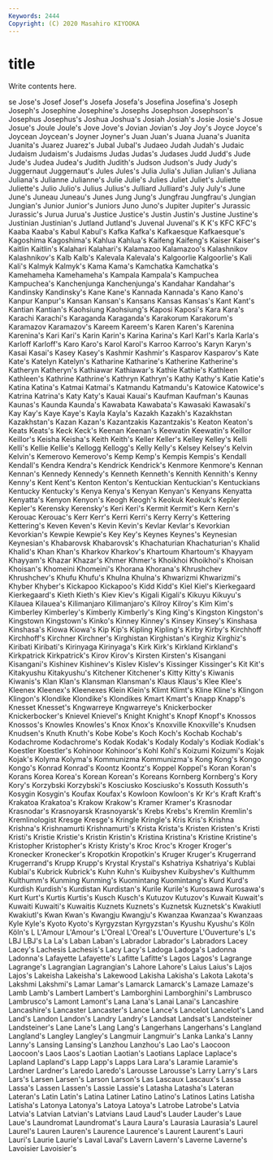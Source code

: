 ```yaml
---
Keywords: 2444
Copyright: (C) 2020 Masahiro KIYOOKA
---
```


# title

Write contents here.

se Jose's Josef Josef's Josefa Josefa's Josefina Josefina's Joseph
Joseph's Josephine Josephine's Josephs Josephson Josephson's Josephus Josephus's Joshua Joshua's
Josiah Josiah's Josie Josie's Josue Josue's Joule Joule's Jove Jove's
Jovian Jovian's Joy Joy's Joyce Joyce's Joycean Joycean's Joyner Joyner's
Juan Juan's Juana Juana's Juanita Juanita's Juarez Juarez's Jubal Jubal's
Judaeo Judah Judah's Judaic Judaism Judaism's Judaisms Judas Judas's Judases
Judd Judd's Jude Jude's Judea Judea's Judith Judith's Judson Judson's
Judy Judy's Juggernaut Juggernaut's Jules Jules's Julia Julia's Julian Julian's
Juliana Juliana's Julianne Julianne's Julie Julie's Julies Juliet Juliet's Juliette
Juliette's Julio Julio's Julius Julius's Julliard Julliard's July July's June
June's Juneau Juneau's Junes Jung Jung's Jungfrau Jungfrau's Jungian Jungian's
Junior Junior's Juniors Juno Juno's Jupiter Jupiter's Jurassic Jurassic's Jurua
Jurua's Justice Justice's Justin Justin's Justine Justine's Justinian Justinian's Jutland
Jutland's Juvenal Juvenal's K K's KFC KFC's Kaaba Kaaba's Kabul
Kabul's Kafka Kafka's Kafkaesque Kafkaesque's Kagoshima Kagoshima's Kahlua Kahlua's Kaifeng
Kaifeng's Kaiser Kaiser's Kaitlin Kaitlin's Kalahari Kalahari's Kalamazoo Kalamazoo's Kalashnikov
Kalashnikov's Kalb Kalb's Kalevala Kalevala's Kalgoorlie Kalgoorlie's Kali Kali's Kalmyk
Kalmyk's Kama Kama's Kamchatka Kamchatka's Kamehameha Kamehameha's Kampala Kampala's Kampuchea
Kampuchea's Kanchenjunga Kanchenjunga's Kandahar Kandahar's Kandinsky Kandinsky's Kane Kane's Kannada
Kannada's Kano Kano's Kanpur Kanpur's Kansan Kansan's Kansans Kansas Kansas's
Kant Kant's Kantian Kantian's Kaohsiung Kaohsiung's Kaposi Kaposi's Kara Kara's
Karachi Karachi's Karaganda Karaganda's Karakorum Karakorum's Karamazov Karamazov's Kareem Kareem's
Karen Karen's Karenina Karenina's Kari Kari's Karin Karin's Karina Karina's
Karl Karl's Karla Karla's Karloff Karloff's Karo Karo's Karol Karol's
Karroo Karroo's Karyn Karyn's Kasai Kasai's Kasey Kasey's Kashmir Kashmir's
Kasparov Kasparov's Kate Kate's Katelyn Katelyn's Katharine Katharine's Katherine Katherine's
Katheryn Katheryn's Kathiawar Kathiawar's Kathie Kathie's Kathleen Kathleen's Kathrine Kathrine's
Kathryn Kathryn's Kathy Kathy's Katie Katie's Katina Katina's Katmai Katmai's
Katmandu Katmandu's Katowice Katowice's Katrina Katrina's Katy Katy's Kauai Kauai's
Kaufman Kaufman's Kaunas Kaunas's Kaunda Kaunda's Kawabata Kawabata's Kawasaki Kawasaki's
Kay Kay's Kaye Kaye's Kayla Kayla's Kazakh Kazakh's Kazakhstan Kazakhstan's
Kazan Kazan's Kazantzakis Kazantzakis's Keaton Keaton's Keats Keats's Keck Keck's
Keenan Keenan's Keewatin Keewatin's Keillor Keillor's Keisha Keisha's Keith Keith's
Keller Keller's Kelley Kelley's Kelli Kelli's Kellie Kellie's Kellogg Kellogg's
Kelly Kelly's Kelsey Kelsey's Kelvin Kelvin's Kemerovo Kemerovo's Kemp Kemp's
Kempis Kempis's Kendall Kendall's Kendra Kendra's Kendrick Kendrick's Kenmore Kenmore's
Kennan Kennan's Kennedy Kennedy's Kenneth Kenneth's Kennith Kennith's Kenny Kenny's
Kent Kent's Kenton Kenton's Kentuckian Kentuckian's Kentuckians Kentucky Kentucky's Kenya
Kenya's Kenyan Kenyan's Kenyans Kenyatta Kenyatta's Kenyon Kenyon's Keogh Keogh's
Keokuk Keokuk's Kepler Kepler's Kerensky Kerensky's Keri Keri's Kermit Kermit's
Kern Kern's Kerouac Kerouac's Kerr Kerr's Kerri Kerri's Kerry Kerry's
Kettering Kettering's Keven Keven's Kevin Kevin's Kevlar Kevlar's Kevorkian Kevorkian's
Kewpie Kewpie's Key Key's Keynes Keynes's Keynesian Keynesian's Khabarovsk Khabarovsk's
Khachaturian Khachaturian's Khalid Khalid's Khan Khan's Kharkov Kharkov's Khartoum Khartoum's
Khayyam Khayyam's Khazar Khazar's Khmer Khmer's Khoikhoi Khoikhoi's Khoisan Khoisan's
Khomeini Khomeini's Khorana Khorana's Khrushchev Khrushchev's Khufu Khufu's Khulna Khulna's
Khwarizmi Khwarizmi's Khyber Khyber's Kickapoo Kickapoo's Kidd Kidd's Kiel Kiel's
Kierkegaard Kierkegaard's Kieth Kieth's Kiev Kiev's Kigali Kigali's Kikuyu Kikuyu's
Kilauea Kilauea's Kilimanjaro Kilimanjaro's Kilroy Kilroy's Kim Kim's Kimberley Kimberley's
Kimberly Kimberly's King King's Kingston Kingston's Kingstown Kingstown's Kinko's Kinney
Kinney's Kinsey Kinsey's Kinshasa Kinshasa's Kiowa Kiowa's Kip Kip's Kipling
Kipling's Kirby Kirby's Kirchhoff Kirchhoff's Kirchner Kirchner's Kirghistan Kirghistan's Kirghiz
Kirghiz's Kiribati Kiribati's Kirinyaga Kirinyaga's Kirk Kirk's Kirkland Kirkland's Kirkpatrick
Kirkpatrick's Kirov Kirov's Kirsten Kirsten's Kisangani Kisangani's Kishinev Kishinev's Kislev
Kislev's Kissinger Kissinger's Kit Kit's Kitakyushu Kitakyushu's Kitchener Kitchener's Kitty
Kitty's Kiwanis Kiwanis's Klan Klan's Klansman Klansman's Klaus Klaus's Klee
Klee's Kleenex Kleenex's Kleenexes Klein Klein's Klimt Klimt's Kline Kline's
Klingon Klingon's Klondike Klondike's Klondikes Kmart Kmart's Knapp Knapp's Knesset
Knesset's Kngwarreye Kngwarreye's Knickerbocker Knickerbocker's Knievel Knievel's Knight Knight's Knopf
Knopf's Knossos Knossos's Knowles Knowles's Knox Knox's Knoxville Knoxville's Knudsen
Knudsen's Knuth Knuth's Kobe Kobe's Koch Koch's Kochab Kochab's Kodachrome
Kodachrome's Kodak Kodak's Kodaly Kodaly's Kodiak Kodiak's Koestler Koestler's Kohinoor
Kohinoor's Kohl Kohl's Koizumi Koizumi's Kojak Kojak's Kolyma Kolyma's Kommunizma
Kommunizma's Kong Kong's Kongo Kongo's Konrad Konrad's Koontz Koontz's Koppel
Koppel's Koran Koran's Korans Korea Korea's Korean Korean's Koreans Kornberg
Kornberg's Kory Kory's Korzybski Korzybski's Kosciusko Kosciusko's Kossuth Kossuth's Kosygin
Kosygin's Koufax Koufax's Kowloon Kowloon's Kr Kr's Kraft Kraft's Krakatoa
Krakatoa's Krakow Krakow's Kramer Kramer's Krasnodar Krasnodar's Krasnoyarsk Krasnoyarsk's Krebs
Krebs's Kremlin Kremlin's Kremlinologist Kresge Kresge's Kringle Kringle's Kris Kris's
Krishna Krishna's Krishnamurti Krishnamurti's Krista Krista's Kristen Kristen's Kristi Kristi's
Kristie Kristie's Kristin Kristin's Kristina Kristina's Kristine Kristine's Kristopher Kristopher's
Kristy Kristy's Kroc Kroc's Kroger Kroger's Kronecker Kronecker's Kropotkin Kropotkin's
Kruger Kruger's Krugerrand Krugerrand's Krupp Krupp's Krystal Krystal's Kshatriya Kshatriya's
Kublai Kublai's Kubrick Kubrick's Kuhn Kuhn's Kuibyshev Kuibyshev's Kulthumm Kulthumm's
Kunming Kunming's Kuomintang Kuomintang's Kurd Kurd's Kurdish Kurdish's Kurdistan Kurdistan's
Kurile Kurile's Kurosawa Kurosawa's Kurt Kurt's Kurtis Kurtis's Kusch Kusch's
Kutuzov Kutuzov's Kuwait Kuwait's Kuwaiti Kuwaiti's Kuwaitis Kuznets Kuznets's Kuznetsk
Kuznetsk's Kwakiutl Kwakiutl's Kwan Kwan's Kwangju Kwangju's Kwanzaa Kwanzaa's Kwanzaas
Kyle Kyle's Kyoto Kyoto's Kyrgyzstan Kyrgyzstan's Kyushu Kyushu's Köln Köln's
L L'Amour L'Amour's L'Oreal L'Oreal's L'Ouverture L'Ouverture's L's LBJ LBJ's
La La's Laban Laban's Labrador Labrador's Labradors Lacey Lacey's Lachesis
Lachesis's Lacy Lacy's Ladoga Ladoga's Ladonna Ladonna's Lafayette Lafayette's Lafitte
Lafitte's Lagos Lagos's Lagrange Lagrange's Lagrangian Lagrangian's Lahore Lahore's Laius
Laius's Lajos Lajos's Lakeisha Lakeisha's Lakewood Lakisha Lakisha's Lakota Lakota's
Lakshmi Lakshmi's Lamar Lamar's Lamarck Lamarck's Lamaze Lamaze's Lamb Lamb's
Lambert Lambert's Lamborghini Lamborghini's Lambrusco Lambrusco's Lamont Lamont's Lana Lana's
Lanai Lanai's Lancashire Lancashire's Lancaster Lancaster's Lance Lance's Lancelot Lancelot's
Land Land's Landon Landon's Landry Landry's Landsat Landsat's Landsteiner Landsteiner's
Lane Lane's Lang Lang's Langerhans Langerhans's Langland Langland's Langley Langley's
Langmuir Langmuir's Lanka Lanka's Lanny Lanny's Lansing Lansing's Lanzhou Lanzhou's
Lao Lao's Laocoon Laocoon's Laos Laos's Laotian Laotian's Laotians Laplace
Laplace's Lapland Lapland's Lapp Lapp's Lapps Lara Lara's Laramie Laramie's
Lardner Lardner's Laredo Laredo's Larousse Larousse's Larry Larry's Lars Lars's
Larsen Larsen's Larson Larson's Las Lascaux Lascaux's Lassa Lassa's Lassen
Lassen's Lassie Lassie's Latasha Latasha's Lateran Lateran's Latin Latin's Latina
Latiner Latino Latino's Latinos Latins Latisha Latisha's Latonya Latonya's Latoya
Latoya's Latrobe Latrobe's Latvia Latvia's Latvian Latvian's Latvians Laud Laud's
Lauder Lauder's Laue Laue's Laundromat Laundromat's Laura Laura's Laurasia Laurasia's
Laurel Laurel's Lauren Lauren's Laurence Laurence's Laurent Laurent's Lauri Lauri's
Laurie Laurie's Laval Laval's Lavern Lavern's Laverne Laverne's Lavoisier Lavoisier's
